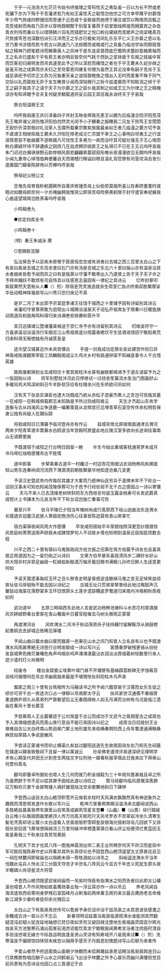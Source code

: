 <!-- { "loadSidebar": true } -->
　　于乎一元浩浩大化茫茫令始令终维理之常茍性天之弗坠虽一日以为长不然或老死牗下亦为下殇于乎吾藩贤哲乃有如王喜性天之聪悟岂他宗之可方幸早膺乎封爵惜年少而气扬或四野搜田而旁通于近邑或千金致骏而驰骋于康庄或饮以陶情而百觚之克受或射而角胜乃百步以穿杨既朝酣于别室复暮燕于前堂银烛辉煌而拥嘉宾之杂沓青衣列侍而兼众乐以铿锵鳞介羽毛而错肥甘之悦口粉白黛緑而竞歌声之绕梁楼髙百尺势接穹苍池深数仞派引汪洋而王之乐亦已极矣河间礼乐东平仁义王亦慕之思以名世乃羣书涉猎而若今若古以疏通乃八法规模而或楷或行之具备乃临池学染而颇窥晋帖之精神乃把笔题诗而解慕唐人之风味于是东连梁晋西底巴蜀购求墨妙盈箱累轴而王之名亦已盛矣于乎有若王者亦明且智奈何气耗于西狄之浆体疲于东阁之妓届中宵而饮客初归甫明发而吊宾遽至此予之所以深悲而痛惜之者也于乎王薨未久妃亦继之是虽天地之成筭而亦夫妇之至竒蒙恩同瘗复何憾为虽然王其沦没幸有嗣子克肖于玉诚足承祀予叨宗正又忝为兄每重天亲之谊恒敦睦族之情出入无时而爱重不殊于同气交际以礼而箴规无异于友生畴昔讣闻而深恸鴈行之拆今兹遣奠而不知鲛泪之倾于乎王之嗣子我其子之请于天子为尔爵之王之臣仆我其制之如或王忘为尔律之王之精魄谅亦有知谛聴予言夫复何疑灵輀载道将妥丘园王其往哉永诀终天于乎哀哉

　　祭合阳温穆王文

　　呜呼我祖康王庆衍泽垂四子并封玉映金辉我先恵王以嫡为后临潼合阳汧阳竞茂先王奄弃诸父凋伤惟汧阳伯岿然灵光闵予小子纉秦之服睠我二兄友于则笃王言誾誾王貎忻忻深宫相对礼洽家人玉牒所载秦宗繁矣族属最亲如王者几临潼之薨方切予哀不虞谓王相继殒哉王薨未久汧阳在殡老成沦亡宗盟不幸王之心事明白坦夷王之行谊淑慎恵慈不躭曲糵不逐畋嬉凡可伐性王多弗为一疾而没吁其可疑壮强无子王心惕而粉白黛緑环侍不辞遘疾之因庶几在兹虑闗宗祧匪王之私得已不已在王无讥呜呼哀哉朱门迟迟白骥骙骙野云助惨朔风扇悲翩翩素葢寂寂彤帷长夜漫漫欲见无期呜呼哀哉讣闻九重帝心悼惜恤典便蕃自天而锡稽行赐谥曰穆且温礼官莅祭有司营坟涓吉发引遣奠国门瓣香陈辞侑以芳樽呜呼哀哉

　　祭母妃父杨公文

　　念惟先母育我眇躬遡厥所自善庆攸锺吾母上仙劬劳莫报所喜公存寿跻耋耄时或晤对如覩母颜奈何一夕亦掩幽闗我惟哭公即哭吾母殓祭弗躬限于封守遣官奉祀展我心曲遥望城南岂胜荼毒呜呼哀哉

　　小鸣稿巻九

　　●钦定四库全书

　　小鸣稿巻十

　　（明）秦王朱诚泳 撰

　　○恩赐胜览録

　　弘治癸丑予以足疾未瘳倦于医居恒忽忽或有进者曰去城之西三百里太白山之下有泉曰鳯泉去城之东百余里曰石门亦有汤泉去城之东北六十里曰骊山亦有温泉浴其水者痼疾皆愈予闻而异之曰有是哉苐以守藩不敢専出入乃遣使上告于天子天子许之予拜命踊跃不敢烦有司自饰具以往感恩志喜因有一律纪之其诗云
　　忆昨封章叩紫宸果然天意俯从人■〈氵煎〉除宿恙凭灵液造就余生荷至仁指点终南収胜槩摩挲华岳动精神挥毫欲写山川秀只恐归来记不真

　　是岁二月丁未出郭予宗室昆季诸王往饯于城西之十里铺予因有诗留别其诗云
　　亲藩叨守冒尊荣敢为逰观出斗城赐浴温泉天子诏弘开祖席友于情秦川日暖旌旗动周道风和鼓角鸣料得归来诗满巻安排赓和答升平

　　其日巡镇诸公暨诸藩臬候送于崇仁寺予亦有诗留别其诗云
　　叨绾金符守一方喜承温诏浴温汤行车细览江山秀祖席遥分雨露香絶饮平生惩酒诰惜田宁敢蹈禽荒归来料得无惭徳独有丹诚答圣皇

　　途次望汉城甚迩作未央宫懐古
　　手提一剑竟成功定鼎长安此建宫作则已非神禹戒贻谋翻笑宰臣工凤麟殿阁成尘久鸡犬乡村有路通钟室不知縁底事令人千古惜英雄

　　致政康都阃别业去咸阳仅十里其居枕沣水甚有幽致都阃谒予于道左请留予为之一饭因贻以诗
　　将军别墅枕沣河此日停骖试一过绕舎笙簧流水急当门图画好山多暖风鸡犬鸣深树斜日牛羊卧软莎应有杜陵余兴在东桥欲问讯如何

　　汉有天下张良实谋臣也逮大功既成乃欲从赤松子逰豪杰欺人之言岂可信哉其墓一在咸阳一在韩城俱载郡志未知孰是予所过则咸阳者云
　　天生才杰起山东肯学连衡与合从四海风尘争逐鹿一编筹策竟从龙殡宫已见埋青草石室空传伴赤松明哲保身公独有尚疑人在蹑仙踪

　　将抵咸阳日已薄暮予临河登舟亦有作云
　　县城背倚北原坡南面通津古渭河两岸夕阳青草渡半篙春水白鸥波当年宫殿阿房盛此地丘陵汉室多欲向长途询往事南山无语鬰嵳峩

　　予既渡宿于咸阳之行台明日因留一絶
　　半生今始出重城客枕通宵梦未成月冷乌啼红烛暗感懐吊古不胜情

　　道中即事
　　步辇乘春古道平一村纔过一村迎杏花雨细沾衣润杨栁风和拂面轻山势东连秦岭阔河流西下渭源清前朝胜槩豪华地知逐沧桑几变更

　　予读汉史暨武帝内传每叹其雄才大畧而乃惑神仙且穷兵于逺俾末年不下轮台一诏则汉事未可知也矧闻茂陵侈葬可为于邑予行经驻视不无千古之感因占一诗以寄懐云
　　天马不来人已去茂陵老树转斜阳东方西母言何诞玉露金桃寿可长卖武爵真成短计上书諌本为元良当年不下轮台诏岂独亡秦事可伤

　　暮至兴平
　　驻马平陵已夕阳当年槐树尚成行髙原西下岐山逈曲泊东连渭水长隧道衣冠蔵汉武居人箫鼓祀商汤伤心往事皆陈迹莫恠青山笑客忙

　　宿白渠驿夜闻风雨大作感懐
　　早发咸阳宿始平半笼银烛照深更窓纱猎猎惊风势庭树萧萧送雨声顾我未成踈馆梦何人不动故乡情也知明到温泉近屈指犹烦数去程

　　兴平之西二十里有镇曰马嵬致政阎方伯文振之旧第在焉方伯葢予诗友也且喜其居近周道因为之一留仍贻之以诗曰
　　文章方伯早悬车喜挹清风步二踈好水好山供大隠非村非郭足幽居一缸緑蚁新醅酒万轴牙籖旧赐书满眼儿孙终日醉人生适意更何如

　　予读天寳遗事每叹玉环之丑久秽青史明皇昏惑逆竖酿祸马嵬之变无足悼笑兹经故址驻马徘徊殆不能去因以诗纪之
　　古城无址只荒坡翠辇曽经此地过羯鼓声沉鼙鼔动海棠花落野棠多玉环旧恨原头土莲步遗踪韈底罗蜀道归来南内冷梧桐秋雨夜如何

　　武功道中
　　五原三畤隔西东此地人言是武功杨栁池塘科斗水杏花村席酒旗风农耕緑野春台里客在青山罨画中日暮官程催去马树头微雨正蒙蒙

　　再渡渭河谷
　　风吹渭水二月冷于秋动荡劳舟子扶持藉忖留解鞍浮从骑鼓枻起羣鸥去去邰城近依稀见驿楼

　　予闻山曲曰盩水曲曰厔而盩厔一邑果在山水之间乃知昔人立名良有以也予既渡渭水风雨甚寒絶无诗思行台明发聊成一诗以写兴云
　　客牕春梦破残更骑从纷纷发县城霁色微茫兼曙色角声呜咽杂鸡声漙漙湛露沾衣润淡淡霏烟着树轻数里行来人迹少逺村灯火尚微明

　　经废寺
　　楼台金碧委尘埃黄叶填门昼不开壊壁有基縁薜荔断碑无字蚀莓苔谈经问偈僧何在吊古寻幽我独来最是不堪惆怅处斜阳枯木鸟声哀

　　盩厔之南三十里有台焉相传为马融读书之所予闻六籍穿凿于汉儒而女乐生徒之缪亦可资千古一笑途次口占一律聊以吊南郡太守云
　　扶风家世汉通儒不重椒房重道腴庐郑久从髙弟列严敦敢望后尘无春围绛帐人如玉月满荒台树有乌况是临江遗庙在春风十里长蘼芜

　　予尝慕周人王业葢肇迹于公刘渐盛于古公而成功于文武今之鳯翔寔古之成周也予入其境缅想遗风而髙山景行意自不能已焉因诗以纪之
　　成周当日旧提封王业艰难自古公太白终南山势逈皋门冢土地形雄东来峣崅秦闗险西上舟车蜀道通满眼桑麻民俗厚路人争说是豳风

　　予尝读正蒙诸书而仰止横渠久矣兹过郿阳适道先生故居因询左右乃知先生祠墓在镇遂以瓣香致敬祠下且留一律以寓诚云
　　孙吴佛老谩须评易道深研见理明学术有心期圣代井田无计到苍生两铭文字仪刑地一瓣春秋报享情此日我来应下拜泰山何啻仰髙名

　　郿坞即董卓所据处也噫人生几何而彼乃积金储榖为三十年规何愚甚哉且卓之所为虽燃脐于市不足以偿其罪予因经此遂以诗叹之
　　策马经郿坞临风感慨深髙腴征万斛珎贝累千金桀骜锺人祸奸雄竟陆沈空余歌舞地斜日下踈林

　　予登西山送目太白山絶顶积雪齐云耸若氷柱时天风满衣飘飘然真有神逰象外之趣既而清思顿发遂作长歌以写兴云
　　乾坤万里春熈熈赐浴温汤来古郿闻说西山多胜絶兹晨喜我停车旗爱山自笑真成癖夙驾星言登■〈山畾〉■〈山畏〉徐行踏破白云堆小队飘揺图画里絶顶人传万仞髙天枢咫尺天风号罗衣不奈翠岩冷坐久清寒生髪毛凭髙却讶尘寰小太白遥看入空杳层层积雪碍星辰银海光揺射琼岛几回欲下又徘徊长安回首飞黄埃恨隔弱流三万里何縁冲举栖蓬莱镇日看山厌尘俗便须烂煑蓝田玉紫皇寿我三千秋来往青冥驾黄鹄

　　孔明天下竒才也其八阵一图鬼神莫测出师二表王业所闗奈何天不祚汉而星殒中军可胜叹哉陈寿作史以将畧非其所长真缪论也予因登西山絶顶遥望五丈原甚迩且见一祠在林麓间即侯庙也以隔絶未得一荐牲酒姑以诗吊之
　　斜峪遥连渭水平当年伐魏此屯兵人怜炎汉三分国天夺竒才半世名八阵风云今亘古千年忠义死犹生原头夜半瞻磷火尚讶星流大将营

　　予登西山絶顶既望武侯祠庙而一吊矣时侍臣有指渭水之阳而告者曰此即太公磻溪也噫昔人不作风物如故虽鹰扬事业殆一浮云耳亦作一诗以吊云
　　养老风闻自海滨逺依西伯寄闲身梦残石室孤峰月占断渔矶两岸春玉佩钓来文最古鹰扬老去命维新江湖多少垂纶者徒仰余光愧后尘

　　太白山之下有鳯泉焉世传可以愈疾予承优诏许浴于兹凤泉之水其恩波欤感激之余輙成古诗一首以示不忘云
　　新春领明诏兹晨浴鳯泉临源观沸水谁能测其然翻疑混沌初刼火犹连延地轴想已焚日夜如烹煎又疑回禄沈堕地生紫烟晶荧固宜尔辉光烛金天方池甃寒石涌出孤峯前渇虎讵能饮乖龙宁敢眠我闻黄耇言浴者沈疴痊时清自多验浊世嗟无縁方今际昌运明良逢圣贤山灵谅有知寿域开八埏我来试■〈氵煎〉洗寒温良不偏顿惊四体轻末疾忽以捐拜手感天子丹扃思刻镌题诗写山石聊为来者传

　　予爱山者然予府适面南山虽朝夕快覩而未偿厥趣兹承恩诏赐浴鳯泉肩舆连日山行其樵歌牧唱应酬于山水之间鹤唳云飞出没乎林麓之外予心甚乐而幽兴满懐但觉目前风景殆为吾诗设也因口占三首谩记于此
